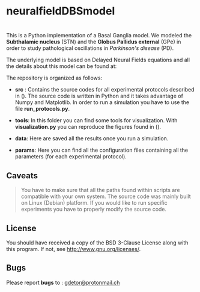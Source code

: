 neuralfieldDBSmodel
===================

# 

This is a Python implementation of a Basal Ganglia model. We modeled the
**Subthalamic nucleus** (STN) and the **Globus Pallidus external** (GPe) in
order to study pathological oscillations in _Parkinson's disease_ (PD). 

The underlying model is based on Delayed Neural Fields equations and all the
details about this model can be found at: 


The repository is organized as follows:

+ **src** : Contains the source codes for all experimental protocols 
    described in (). The source code is written in Python and it takes
    advantage of Numpy and Matplotlib. In order to run a simulation you have
    to use the file **run_protocols.py**.

+ **tools**: In this folder you can find some tools for visualization. With 
    **visualization.py** you can reproduce the figures found in ().

+ **data**: Here are saved all the results once you run a simulation. 

+ **params**: Here you can find all the configuration files containing all
    the parameters (for each experimental protocol). 


Caveats
--------
> You have to make sure that all the paths found within scripts are compatible
  with your own system. The source code was mainly built on Linux (Debian)
  platform. If you would like to run specific experiments you have to properly
  modify the source code.


License
-------
You should have received a copy of the BSD 3-Clause License along with this
program. If not, see <http://www.gnu.org/licenses/>.


Bugs
----
Please report **bugs** to : <gdetor@protonmail.ch>
